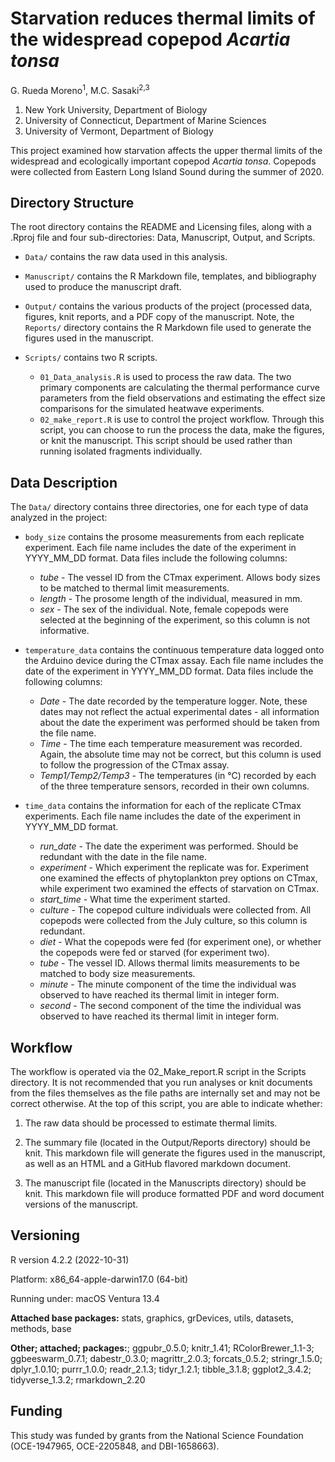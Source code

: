 # Starvation reduces thermal limits of the widespread copepod *Acartia tonsa*

G. Rueda Moreno<sup>1</sup>, M.C. Sasaki<sup>2,3</sup>

1. New York University, Department of Biology
2. University of Connecticut, Department of Marine Sciences  
3. University of Vermont, Department of Biology  

This project examined how starvation affects the upper thermal limits of the widespread and ecologically important copepod *Acartia tonsa*. Copepods were collected from Eastern Long Island Sound during the summer of 2020. 

## Directory Structure 
The root directory contains the README and Licensing files, along with a .Rproj file and four sub-directories: Data, Manuscript, Output, and Scripts.  

-   `Data/` contains the raw data used in this analysis.  

-   `Manuscript/` contains the R Markdown file, templates, and bibliography used to produce the manuscript draft. 

-   `Output/` contains the various products of the project (processed data, figures, knit reports, and a PDF copy of the manuscript. Note, the `Reports/` directory contains the R Markdown file used to generate the figures used in the manuscript.  

-   `Scripts/` contains two R scripts. 
    -   `01_Data_analysis.R` is used to process the raw data. The two primary components are calculating the thermal performance curve parameters from the field observations and estimating the effect size comparisons for the simulated heatwave experiments. 
    -   `02_make_report.R` is use to control the project workflow. Through this script, you can choose to run the process the data, make the figures, or knit the manuscript. This script should be used rather than running isolated fragments individually. 


## Data Description 

The `Data/` directory contains three directories, one for each type of data analyzed in the project:  

-   `body_size` contains the prosome measurements from each replicate experiment. Each file name includes the date of the experiment in YYYY_MM_DD format. Data files include the following columns:  
    -   *tube* - The vessel ID from the CTmax experiment. Allows body sizes to be matched to thermal limit measurements.
    -   *length*	- The prosome length of the individual, measured in mm.
    -   *sex* - The sex of the individual. Note, female copepods were selected at the beginning of the experiment, so this column is not informative.  

-   `temperature_data` contains the continuous temperature data logged onto the Arduino device during the CTmax assay. Each file name includes the date of the experiment in YYYY_MM_DD format. Data files include the following columns:   
    -   *Date* - The date recorded by the temperature logger. Note, these dates may not reflect the actual experimental dates - all information about the date the experiment was performed should be taken from the file name. 	  
    -   *Time*	- The time each temperature measurement was recorded. Again, the absolute time may not be correct, but this column is used to follow the progression of the CTmax assay.    
    -   *Temp1/Temp2/Temp3* - The temperatures (in °C) recorded by each of the three temperature sensors, recorded in their own columns.   

-   `time_data` contains the information for each of the replicate CTmax experiments. Each file name includes the date of the experiment in YYYY_MM_DD format.    
    -   *run_date* - The date the experiment was performed. Should be redundant with the date in the file name.	  
    -   *experiment*	- Which experiment the replicate was for. Experiment one examined the effects of phytoplankton prey options on CTmax, while experiment two examined the effects of starvation on CTmax.     
    -   *start_time* - What time the experiment started. 
    -   *culture* - The copepod culture individuals were collected from. All copepods were collected from the July culture, so this column is redundant.   
    -   *diet* - What the copepods were fed (for experiment one), or whether the copepods were fed or starved (for experiment two).   
    -   *tube*	- The vessel ID. Allows thermal limits measurements to be matched to body size measurements. 
    -   *minute*	- The minute component of the time the individual was observed to have reached its thermal limit in integer form.   
    -   *second*	- The second component of the time the individual was observed to have reached its thermal limit in integer form.   

  
## Workflow

The workflow is operated via the 02_Make_report.R script in the Scripts directory. It is not recommended that you run analyses or knit documents from the files themselves as the file paths are internally set and may not be correct otherwise. At the top of this script, you are able to indicate whether:

1. The raw data should be processed to estimate thermal limits.  

2. The summary file (located in the Output/Reports directory) should be knit. This markdown file will generate the figures used in the manuscript, as well as an HTML and a GitHub flavored markdown document.

3. The manuscript file (located in the Manuscripts directory) should be knit. This markdown file will produce formatted PDF and word document versions of the manuscript. 


## Versioning   

R version 4.2.2 (2022-10-31)  

Platform: x86_64-apple-darwin17.0 (64-bit)  

Running under: macOS Ventura 13.4 
  
**Attached base packages:** stats, graphics, grDevices, utils, datasets, methods, base     

**Other; attached; packages:**; ggpubr_0.5.0; knitr_1.41; RColorBrewer_1.1-3; ggbeeswarm_0.7.1; dabestr_0.3.0; magrittr_2.0.3; forcats_0.5.2; stringr_1.5.0; dplyr_1.0.10; purrr_1.0.0; readr_2.1.3; tidyr_1.2.1; tibble_3.1.8; ggplot2_3.4.2; tidyverse_1.3.2; rmarkdown_2.20  


## Funding

This study was funded by grants from the National Science Foundation (OCE-1947965, OCE-2205848, and DBI-1658663).